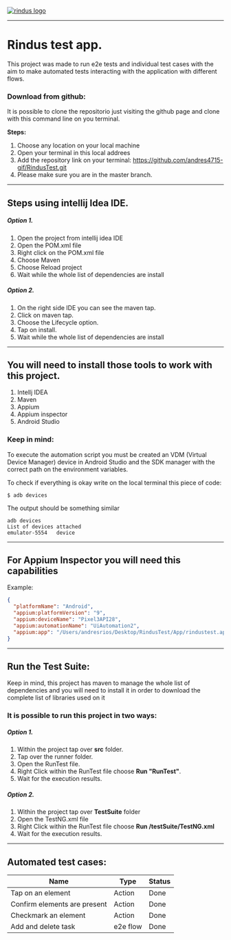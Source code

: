[![rindus logo](https://media-exp1.licdn.com/dms/image/C4E0BAQGcggLVrlH-og/company-logo_200_200/0/1646387619000?e=1666224000&v=beta&t=usSleOj8PEBfoMIB7yKvcKYioZhJcD_efqZfMNvERWw "rindus logo")](https://media-exp1.licdn.com/dms/image/C4E0BAQGcggLVrlH-og/company-logo_200_200/0/1646387619000?e=1666224000&v=beta&t=usSleOj8PEBfoMIB7yKvcKYioZhJcD_efqZfMNvERWw "rindus logo")


------------
# Rindus test app.

This project was made to run e2e tests and individual test cases with the aim to make automated tests interacting with the application with different flows.

### Download from github:

It is possible to clone the repositorio just visiting the github page and clone with this command line on you terminal.

**Steps:**

1. Choose any location on your local machine
2. Open your terminal in this local addrees
3. Add the repository link on your terminal: https://github.com/andres4715-gif/RindusTest.git
4. Please make sure you are in the master branch.

------------

## Steps using intellij Idea IDE.

##### Option 1.

1. Open the project from intellij idea IDE
2. Open the POM.xml file
3. Right click on the POM.xml file
4. Choose Maven
5. Choose Reload project
6. Wait while the whole list of dependencies are install

##### Option 2.

1. On the right side IDE you can see the maven tap.
2. Click on maven tap.
3. Choose the Lifecycle option.
4. Tap on install.
5. Wait while the whole list of dependencies are install

------------

## You will need to install those tools to work with this project.

1. Intellj IDEA
2. Maven
3. Appium
4. Appium inspector
5. Android Studio

### Keep in mind:

To execute the automation script you must be created an VDM (Virtual Device Manager) device in Android Studio and the SDK manager with the correct path on the environment variables.

To check if everything is okay write on the local terminal this piece of code:

`$ adb devices`

The output should be something similar

```shell
adb devices
List of devices attached
emulator-5554   device
```

------------

## For Appium Inspector you will need this capabilities

Example:

```json
{
  "platformName": "Android",
  "appium:platformVersion": "9",
  "appium:deviceName": "Pixel3API28",
  "appium:automationName": "UiAutomation2",
  "appium:app": "/Users/andresrios/Desktop/RindusTest/App/rindustest.apk"
}
```

------------

## Run the Test Suite:

Keep in mind, this project has maven to manage the whole list of dependencies and you will need to install it in order to download the complete list of libraries used on it

### It is possible to run this project in two ways:

##### Option 1.

1. Within the project tap over **src** folder.
2. Tap over the runner folder.
3. Open the RunTest file.
4. Right Click within the RunTest file choose **Run "RunTest"**.
5. Wait for the execution results.

##### Option 2.

1. Within the project tap over **TestSuite** folder
2. Open the TestNG.xml file
3. Right Click within the RunTest file choose **Run /testSuite/TestNG.xml**
4. Wait for the execution results.

------------

## Automated test cases:

| Name  | Type  | Status  |
| ------------ | ------------ | ------------ |
|Tap on an element | Action |Done|
|Confirm elements are present|Action| Done |
|  Checkmark an element |  Action |  Done |
| Add and delete task  | e2e flow  | Done  |

